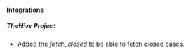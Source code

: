 
#### Integrations
##### TheHive Project
- Added the *fetch_closed* to be able to fetch closed cases.

